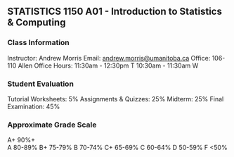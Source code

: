 ## STATISTICS 1150 A01 - Introduction to Statistics & Computing

### Class Information
Instructor: Andrew Morris
Email: andrew.morris@umanitoba.ca
Office: 106-110 Allen
Office Hours:  11:30am - 12:30pm T
		     10:30am - 11:30am W
### Student Evaluation
Tutorial Worksheets: 5%
Assignments & Quizzes: 25%
Midterm: 25%
Final Examination: 45%
### Approximate Grade Scale
A+ 90%+  
A    80-89%
B+  75-79%
B    70-74%
C+  65-69%
C    60-64%
D   50-59%
F    <50%


